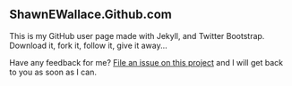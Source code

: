 ## ShawnEWallace.Github.com

This is my GitHub user page made with Jekyll, and Twitter Bootstrap.  Download it, fork it, follow it, give it away...

Have any feedback for me? [File an issue on this
project](https://github.com/shawnewallace/Feedback/issues/new) and I will get back to
you as soon as I can.